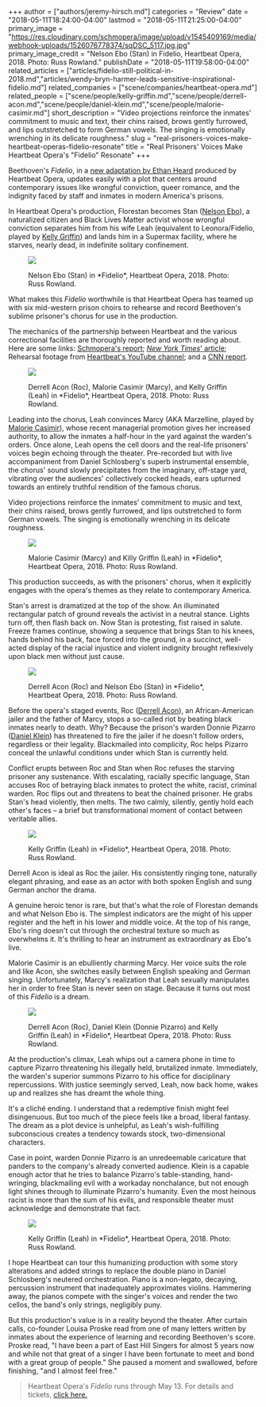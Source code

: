 +++
author = ["authors/jeremy-hirsch.md"]
categories = "Review"
date = "2018-05-11T18:24:00-04:00"
lastmod = "2018-05-11T21:25:00-04:00"
primary_image = "https://res.cloudinary.com/schmopera/image/upload/v1545409169/media/webhook-uploads/1526076778374/sqDSC_5117.jpg.jpg"
primary_image_credit = "Nelson Ebo (Stan) in Fidelio, Heartbeat Opera, 2018. Photo: Russ Rowland."
publishDate = "2018-05-11T19:58:00-04:00"
related_articles = ["articles/fidelio-still-political-in-2018.md","articles/wendy-bryn-harmer-leads-sensitive-inspirational-fidelio.md"]
related_companies = ["scene/companies/heartbeat-opera.md"]
related_people = ["scene/people/kelly-griffin.md","scene/people/derrell-acon.md","scene/people/daniel-klein.md","scene/people/malorie-casimir.md"]
short_description = "Video projections reinforce the inmates&#039; commitment to music and text, their chins raised, brows gently furrowed, and lips outstretched to form German vowels. The singing is emotionally wrenching in its delicate roughness."
slug = "real-prisoners-voices-make-heartbeat-operas-fidelio-resonate"
title = "Real Prisoners&#039; Voices Make Heartbeat Opera&#039;s &quot;Fidelio&quot; Resonate"
+++

Beethoven's *Fidelio*, in a [new adaptation by Ethan Heard](/fidelio-still-political-in-2018/) produced by Heartbeat Opera, updates easily with a plot that centers around contemporary issues like wrongful conviction, queer romance, and the indignity faced by staff and inmates in modern America's prisons.
 
In Heartbeat Opera's production, Florestan becomes Stan ([Nelson Ebo](/talking-with-singers-nelson-ebo/)), a naturalized citizen and Black Lives Matter activist whose wrongful conviction separates him from his wife Leah (equivalent to Leonora/Fidelio, played by [Kelly Griffin](/scene/people/kelly-griffin/)) and lands him in a Supermax facility, where he starves, nearly dead, in indefinite solitary confinement.

<figure data-type="image">

![](https://res.cloudinary.com/schmopera/image/upload/v1545409169/media/webhook-uploads/1526077196076/DSC_6339.jpg.jpg)
<figcaption>Nelson Ebo (Stan) in *Fidelio*, Heartbeat Opera, 2018. Photo: Russ Rowland.</figcaption>
</figure>
 
What makes this *Fidelio* worthwhile is that Heartbeat Opera has teamed up with six mid-western prison choirs to rehearse and record Beethoven's sublime prisoner's chorus for use in the production.
 
The mechanics of the partnership between Heartbeat and the various correctional facilities are thoroughly reported and worth reading about. Here are some links: [Schmopera's report](/fidelio-still-political-in-2018/); [*New York Times*' article](https://www.nytimes.com/2018/05/04/arts/music/beethoven-opera-fidelio.html); Rehearsal footage from [Heartbeat's YouTube channel](https://www.youtube.com/watch?v=J_ipFPVLUS8); and a [CNN report](https://www.cnn.com/2018/03/23/us/prisoners-beethoven-opera-trnd/index.html).

<figure data-type="image">

![](https://res.cloudinary.com/schmopera/image/upload/v1545409169/media/webhook-uploads/1526077206924/DSC_5413.jpg.jpg)
<figcaption>Derrell Acon (Roc), Malorie Casimir (Marcy), and Kelly Griffin (Leah) in *Fidelio*, Heartbeat Opera, 2018. Photo: Russ Rowland.</figcaption>
</figure>
 
Leading into the chorus, Leah convinces Marcy (AKA Marzelline, played by [Malorie Casimir](/scene/people/malorie-casimir/)), whose recent managerial promotion gives her increased authority, to allow the inmates a half-hour in the yard against the warden's orders. Once alone, Leah opens the cell doors and the real-life prisoners' voices begin echoing through the theater. Pre-recorded but with live accompaniment from Daniel Schlosberg's superb instrumental ensemble, the chorus' sound slowly precipitates from the imaginary, off-stage yard, vibrating over the audiences' collectively cocked heads, ears upturned towards an entirely truthful rendition of the famous chorus.

Video projections reinforce the inmates' commitment to music and text, their chins raised, brows gently furrowed, and lips outstretched to form German vowels. The singing is emotionally wrenching in its delicate roughness.

<figure data-type="image">

![](https://res.cloudinary.com/schmopera/image/upload/v1545409169/media/webhook-uploads/1526077217269/DSC_5911.jpg.jpg)
<figcaption>Malorie Casimir (Marcy) and Killy Griffin (Leah) in *Fidelio*, Heartbeat Opera, 2018. Photo: Russ Rowland.</figcaption>
</figure>

This production succeeds, as with the prisoners' chorus, when it explicitly engages with the opera's themes as they relate to contemporary America.
 
Stan's arrest is dramatized at the top of the show. An illuminated rectangular patch of ground reveals the activist in a neutral stance. Lights turn off, then flash back on. Now Stan is protesting, fist raised in salute. Freeze frames continue, showing a sequence that brings Stan to his knees, hands behind his back, face forced into the ground, in a succinct, well-acted display of the racial injustice and violent indignity brought reflexively upon black men without just cause.

<figure data-type="image">

![](https://res.cloudinary.com/schmopera/image/upload/v1545409169/media/webhook-uploads/1526077226943/DSC_6506-2-2.jpg.jpg)
<figcaption>Derrell Acon (Roc) and Nelson Ebo (Stan) in *Fidelio*, Heartbeat Opera, 2018. Photo: Russ Rowland.</figcaption>
</figure>
 
Before the opera's staged events, Roc ([Derrell Acon](/scene/people/derrell-acon/)), an African-American jailer and the father of Marcy, stops a so-called riot by beating black inmates nearly to death. Why? Because the prison's warden Donnie Pizarro ([Daniel Klein](/scene/people/donnie-pizarro/)) has threatened to fire the jailer if he doesn't follow orders, regardless or their legality. Blackmailed into complicity, Roc helps Pizarro conceal the unlawful conditions under which Stan is currently held.
 
Conflict erupts between Roc and Stan when Roc refuses the starving prisoner any sustenance. With escalating, racially specific language, Stan accuses Roc of betraying black inmates to protect the white, racist, criminal warden. Roc flips out and threatens to beat the chained prisoner. He grabs Stan's head violently, then melts. The two calmly, silently, gently hold each other's faces – a brief but transformational moment of contact between veritable allies.

<figure data-type="image">

![](https://res.cloudinary.com/schmopera/image/upload/v1545409169/media/webhook-uploads/1526077237782/DSC_5923.jpg.jpg)
<figcaption>Kelly Griffin (Leah) in *Fidelio*, Heartbeat Opera, 2018. Photo: Russ Rowland.</figcaption>
</figure>
 
Derrell Acon is ideal as Roc the jailer. His consistently ringing tone, naturally elegant phrasing, and ease as an actor with both spoken English and sung German anchor the drama.
 
A genuine heroic tenor is rare, but that's what the role of Florestan demands and what Nelson Ebo is. The simplest indicators are the might of his upper register and the heft in his lower and middle voice. At the top of his range, Ebo's ring doesn't cut through the orchestral texture so much as overwhelms it. It's thrilling to hear an instrument as extraordinary as Ebo's live.

Malorie Casimir is an ebulliently charming Marcy. Her voice suits the role and like Acon, she switches easily between English speaking and German singing. Unfortunately, Marcy's realization that Leah sexually manipulates her in order to free Stan is never seen on stage. Because it turns out most of this *Fidelio* is a dream.

<figure data-type="image">

![](https://res.cloudinary.com/schmopera/image/upload/v1545409169/media/webhook-uploads/1526077269037/DSC_6210.jpg.jpg)
<figcaption>Derrell Acon (Roc), Daniel Klein (Donnie Pizarro) and Kelly Griffin (Leah) in *Fidelio*, Heartbeat Opera, 2018. Photo: Russ Rowland.</figcaption>
</figure>
 
At the production's climax, Leah whips out a camera phone in time to capture Pizarro threatening his illegally held, brutalized inmate. Immediately, the warden's superior summons Pizarro to his office for disciplinary repercussions. With justice seemingly served, Leah, now back home, wakes up and realizes she has dreamt the whole thing.

It's a cliché ending. I understand that a redemptive finish might feel disingenuous. But too much of the piece feels like a broad, liberal fantasy. The dream as a plot device is unhelpful, as Leah's wish-fulfilling subconscious creates a tendency towards stock, two-dimensional characters.
 
Case in point, warden Donnie Pizarro is an unredeemable caricature that panders to the company's already converted audience. Klein is a capable enough actor that he tries to balance Pizarro's table-standing, hand-wringing, blackmailing evil with a workaday nonchalance, but not enough light shines through to illuminate Pizarro's humanity. Even the most heinous racist is more than the sum of his evils, and responsible theater must acknowledge and demonstrate that fact.

<figure data-type="image">

![](https://res.cloudinary.com/schmopera/image/upload/v1545409169/media/webhook-uploads/1526077347911/DSC_5874.jpg.jpg)
<figcaption>Kelly Griffin (Leah) in *Fidelio*, Heartbeat Opera, 2018. Photo: Russ Rowland.</figcaption>
</figure>

I hope Heartbeat can tour this humanizing production with some story alterations and added strings to replace the double piano in Daniel Schlosberg's neutered orchestration. Piano is a non-legato, decaying, percussion instrument that inadequately approximates violins. Hammering away, the pianos compete with the singer's voices and render the two cellos, the band's only strings, negligibly puny.
 
But this production's value is in a reality beyond the theater. After curtain calls, co-founder Louisa Proske read from one of many letters written by inmates about the experience of learning and recording Beethoven's score. Proske read, "I have been a part of East Hill Singers for almost 5 years now and while not that great of a singer I have been fortunate to meet and bond with a great group of people." She paused a moment and swallowed, before finishing, "and I almost feel free."

>Heartbeat Opera's *Fidelio* runs through May 13. For details and tickets, [click here.](http://www.heartbeatopera.org/fidelio/)
